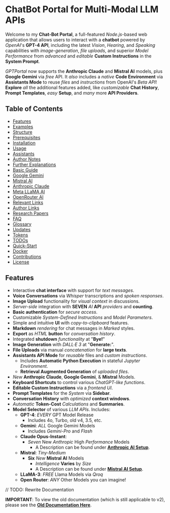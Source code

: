 # ChatBot Portal for Multi-Modal LLM APIs

Welcome to my **Chat-Bot Portal**, a full-featured *Node.js*-based web application that allows users to interact with a **chatbot** powered by *OpenAI*'s **GPT-4 API**, including the latest *Vision*, *Hearing*, and *Speaking* capabilities with *image-generation*, *file uploads*, and superior *Model Performance* from *advanced* and *editable* **Custom Instructions** in the **System Prompt**.

*GPTPortal* now supports the **Anthropic Claude** and **Mistral AI** models, plus **Google Gemini** via *free* API. It *also* includes a *native* **Code Environment** via **Assistants Mode** to reuse *files* and *instructions* from OpenAI's *Beta API*! **Explore** *all* the additional features added, like *customizable* **Chat History**, **Prompt Templates**, *easy* **Setup**, and *many* more **API Providers**.

## Table of Contents

- [Features](#features)
- [Examples](#examples)
- [Structure](#structure)
- [Prerequisites](#prerequisites)
- [Installation](#installation)
- [Usage](#usage)
- [Assistants](#assistants-use)
- [Author Notes](#author-notes)
- [Further Explanations](#further-explanations)
- [Basic Guide](#guide-basic-setup--use)
- [Google Gemini](#8-optional-google-gemini-setup)
- [Mistral AI](#9-optional-mistral-ai-setup)
- [Anthropic Claude](#10-optional-anthropic-claude-setup)
- [Meta LLaMA AI](#11-optional-meta-llama-setup)
- [OpenRouter AI](#12-optional-open-router-setup)
- [Relevant Links](#relevant-links)
- [Author Links](#author-links--custom-gpts)
- [Research Papers](#research-papers)
- [FAQ](#faq)
- [Glossary](#glossary)
- [Updates](#updates)
- [Tokens](#token-costs-explained)
- [TODOs](#todos)
- [Quick-Start](#quick-start-guide)
- [Docker](#docker)
- [Contributions](#contributions)
- [License](#license)

## Features

- Interactive **chat interface** with support for *text messages*.
- **Voice Conversations** via *Whisper* transcriptions and *spoken responses*.
- **Image Upload** functionality for *visual context* in discussions.
- *Server-side* integration with **SEVEN** *AI* **API** *providers* and **counting**.
- **Basic authentication** for *secure access*.
- Customizable *System-Defined Instructions* and *Model Parameters*.
- Simple and intuitive **UI** with *copy-to-clipboard* features.
- **Markdown** *rendering* for chat messages in *Marked* styles.
- **Export** as *HTML* **button** for *conversation history*.
- Integrated **shutdown** *functionality* at "**Bye!**"
- **Image Generation** with *DALL·E 3* at "**Generate:**".
- **File Uploads** via manual *concatenation* for **large texts**.
- **Assistants API Mode** for *reusable* files and *custom instructions*.
  - Includes **Automatic Python Execution** in stateful *Jupyter Environment*.
  - **Retrieval Augmented Generation** of *uploaded files*.
- *New* **Anthropic Claude**, **Google Gemini**, & **Mistral** Models.
- **Keyboard Shortcuts** to control various *ChatGPT-like functions*.
- **Editable Custom Instructions** via a *frontend UI*.
- **Prompt Templates** for the *System* via **Sidebar**.
- **Conversation History** with *optimized* **context windows**.
- *Automatic* **Token-Cost** *Calculations* and **Summaries**.
- **Model Selector** of various *LLM APIs*. Includes:
  - **GPT-4**: *EVERY* GPT Model Release
    - Includes 4o, Turbo, old v4, 3.5, etc.
  - **Gemini**: *ALL* Google Gemini Models
    - Includes *Gemini-Pro* and *Flash*
  - **Claude Opus-Instant**:
    - *Seven* New *Anthropic* High *Performance* Models
      - A Description can be found under [**Anthropic AI Setup**](#10-optional-anthropic-claude-setup).
  - **Mistral**: *Tiny-Medium*
    - **Six** *New* **Mistral AI** Models
      - *Intelligence* **Varies** by *Size*
      - A Description can be found under [**Mistral AI Setup**](#9-optional-mistral-ai-setup).
  - **LLaMA-3**: *FREE* Llama Models via *Qroq*
  - **Open Router**: *ANY* Other Models you can imagine!

// TODO: Rewrite Documentation

**IMPORTANT**: To view the old documentation (which is still applicable to v2), please see the [**Old Documentation Here**](public/uploads/oldDocs.md).
